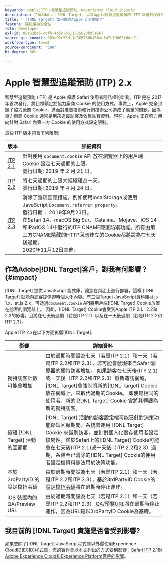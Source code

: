 ```yaml
---
keywords: apple;ITP；智慧型追蹤預防；experience cloud id;ecid
description: 了解Adobe [!DNL Target] 以及Apple智慧型追蹤預防(ITP)計畫對保護Safari使用者隱私的影響。
title: ' [!DNL Target] 如何處理Apple ITP支援？'
feature: 隱私權與安全性
role: Developer
exl-id: 05a62be5-ccfb-4d5c-b511-35023b95e567
source-git-commit: 083a92c53d11d865738b456acf47cf9663fddcd1
workflow-type: tm+mt
source-wordcount: '590'
ht-degree: 38%

---
```


# Apple 智慧型追蹤預防 (ITP) 2.x

智慧型追蹤預防 (ITP) 是 Apple 保護 Safari 使用者隱私權的計劃。ITP 是在 2017 年首次發行，將目標鎖定於協力廠商 Cookie 的使用方式。事實上，Apple 完全封鎖了協力廠商 Cookie，進而對廣告技術和行銷技術公司造成了嚴重的問題，因為協力廠商 Cookie 通常是用來追蹤訪客及收集訪客資料。現在，Apple 正在努力朝向針對 Safari 內第一方 Cookie 的使用方式設定限制。

這些 ITP 版本包含下列限制:

| 版本 | 詳細資料 |
| --- | --- |
| [ITP 2.1](https://webkit.org/blog/8613/intelligent-tracking-prevention-2-1/) | 針對使用 `document.cookie` API 放在瀏覽器上的用戶端 Cookie 設定七天過期的上限。<br>發行日期: 2019 年 2 月 21 日。 |
| [ITP 2.2](https://webkit.org/blog/8828/intelligent-tracking-prevention-2-2/) | 將七天過期的上限大幅縮短為一天。<br>發行日期: 2019 年 4 月 24 日。 |
| [ITP 2.3](https://webkit.org/blog/9521/intelligent-tracking-prevention-2-3/) | 消除了幾項因應措施，例如使用localStorage或使用JavaScript `Document.referrer property`。<br>發行日期： 2019年9月23日。<br>在Safari 14、macOS Big Sur、Catalina、Mojave、iOS 14和iPadOS 14中發行的ITP CNAME隱匿防禦功能。所有由第三方CNAME隱藏的HTTP回應建立的Cookie都將設為在七天後過期。<br>2020年11月12日宣佈。 |

## 作為Adobe[!DNL Target]客戶，對我有何影響？ {#impact}

[!DNL Target] 提供 JavaScript 程式庫，讓您在頁面上進行部署，這樣 [!DNL Target] 就能向訪客提供即時個人化內容。有三個Target JavaScript資料庫at.js 1.x、at.js 2.x，可透過`document.cookie` API將用戶端[!DNL Target] Cookie放置在訪客的瀏覽器上。 因此，[!DNL Target] Cookie會受到Apple ITP 2.1、2.2和2.3的影響，且將在七天後過期（若是ITP 2.1）以及在一天後過期（若是ITP 2.2和ITP 2.3）。

Apple ITP 2.x在以下方面影響[!DNL Target]:

| 影響 | 詳細資料 |
| --- | --- |
| 獨特訪客計數可能會增加 | 由於過期時間設為七天（若是ITP 2.1）和一天（若是ITP 2.2和ITP 2.3），您可能會發現來自Safari瀏覽器的獨特訪客增加。 如果訪客在七天後(ITP 2.1)或一天後（ITP 2.2和ITP 2.3）重新造訪網域， [!DNL Target]會強制將新的[!DNL Target] Cookie放在網域上，來取代過期的Cookie。 即使是相同的使用者，新的 [!DNL Target] Cookie 會將其轉譯為新的獨特訪客。 |
| 縮短 [!DNL Target] 活動的回顧期 | [!DNL Target] 活動的訪客設定檔可能已針對決策功能縮短回顧期間。系統會運用 [!DNL Target] Cookie 來識別訪客，並針對個人化儲存使用者設定檔屬性。鑑於Safari上的[!DNL Target] Cookie可能會在七天後(ITP 2.1)或一天後（ITP 2.2和2.3）過期，系結至已清除的[!DNL Target] Cookie的使用者設定檔資料無法用於決策功能。 |
| 基於 3rdPartyID 的設定檔指令碼 | 由於過期時間設為七天（若是ITP 2.1）和一天（若是ITP 2.2和ITP 2.3），基於3rdPartyID Cookie的[設定檔指令碼](/help/c-target/c-visitor-profile/profile-parameters.md)將在過期時停止運作。 |
| iOS 裝置內的 QA/Preview URL | 由於過期時間設為七天（若是ITP 2.1）和一天（若是ITP 2.2和ITP 2.3）,[QA/預覽URL](/help/c-activities/c-activity-qa/activity-qa.md)將在過期時停止運作，因為URL是以3rdPartyID Cookie為基礎。 |

## 我目前的 [!DNL Target] 實施是否會受到影響?

如果您除了[!DNL Target] JavaScript程式庫以外還使用Experience CloudID(ECID)程式庫，您的實作會以本文列出的方式受到影響：[Safari ITP 2.1對Adobe Experience Cloud和Experience Platform客戶的影響](https://medium.com/adobetech/safari-itp-2-1-impact-on-adobe-experience-cloud-customers-9439cecb55ac)。
